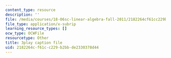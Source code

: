 ```yaml
---
content_type: resource
description: ''
file: /media/courses/18-06sc-linear-algebra-fall-2011/2182264cf61cc229b2bbde2330378d44_FX4C-JpTFgY.srt
file_type: application/x-subrip
learning_resource_types: []
ocw_type: OCWFile
resourcetype: Other
title: 3play caption file
uid: 2182264c-f61c-c229-b2bb-de2330378d44
---
```

